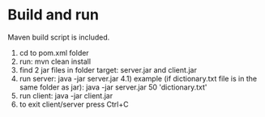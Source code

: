 # Build and run
Maven build script is included.
1) cd to pom.xml folder
2) run: mvn clean install
3) find 2 jar files in folder target: server.jar and client.jar
4) run server: java -jar server.jar <number of preload lines> <path to dictionary text file>
4.1) example (if dictionary.txt file is in the same folder as jar): java -jar server.jar 50 'dictionary.txt'
5) run client: java -jar client.jar
6) to exit client/server press Ctrl+C
